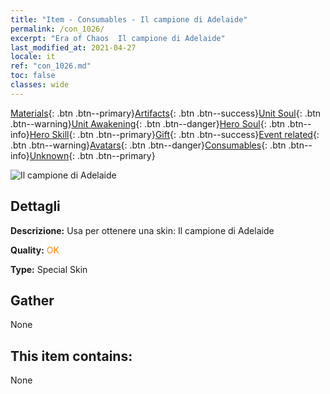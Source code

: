 ```yaml
---
title: "Item - Consumables - Il campione di Adelaide"
permalink: /con_1026/
excerpt: "Era of Chaos  Il campione di Adelaide"
last_modified_at: 2021-04-27
locale: it
ref: "con_1026.md"
toc: false
classes: wide
---
```

 [Materials](/ItemsIT/){: .btn .btn--primary}[Artifacts](/ItemsIT/Artifacts/){: .btn .btn--success}[Unit Soul](/ItemsIT/UnitSoul/){: .btn .btn--warning}[Unit Awakening](/ItemsIT/UnitAwakening/){: .btn .btn--danger}[Hero Soul](/ItemsIT/HeroSoul/){: .btn .btn--info}[Hero Skill](/ItemsIT/HeroSkill/){: .btn .btn--primary}[Gift](/ItemsIT/Gift/){: .btn .btn--success}[Event related](/ItemsIT/Events/){: .btn .btn--warning}[Avatars](/ItemsIT/Avatars/){: .btn .btn--danger}[Consumables](/ItemsIT/Consumables/){: .btn .btn--info}[Unknown](/ItemsIT/Unknown/){: .btn .btn--primary}

 ![Il campione di Adelaide](/images/h/h_Adelaide8.jpg)

## Dettagli
 **Descrizione:** Usa per ottenere una skin: Il campione di Adelaide

 **Quality:** <span style="color: #FF8C00">OK</span>

 **Type:** Special Skin

## Gather

  None

## This item contains:

  None

